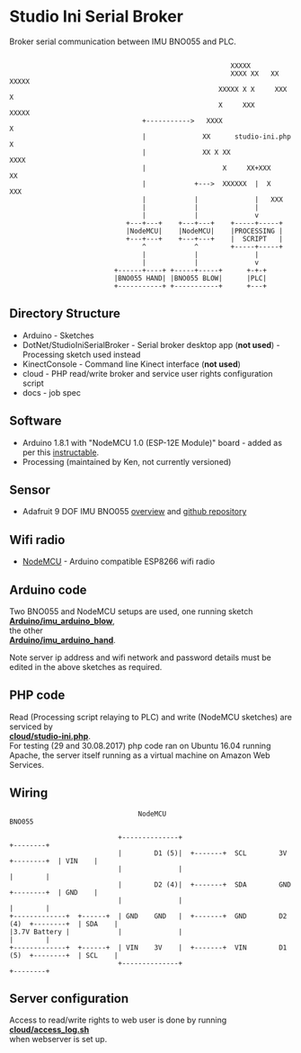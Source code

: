 # Studio Ini Serial Broker

Broker serial communication between IMU BNO055 and PLC.

```
                          
                                                       XXXXX
                                                       XXXX XX   XX XXXXX
                                                    XXXXX X X     XXX  X
                                                    X     XXX          XXXXX
                                 +----------->   XXXX                      X
                                 |              XX      studio-ini.php     X
                                 |              XX X XX                XXXX
                                 |                   X     XX+XXX      XX
                                 |            +--->  XXXXXX  |  X    XXX
                                 |            |              |   XXX
                                 |            |              |
                                 |            |              v
                             +---+---+    +---+---+    +-----+-----+
                             |NodeMCU|    |NodeMCU|    |PROCESSING |
                             +---+---+    +---+---+    |  SCRIPT   |
                                 ^            ^        +-----+-----+
                                 |            |              |
                                 |            |              v
                          +------+----+ +-----+-----+      +-+-+
                          |BNO055 HAND| |BNO055 BLOW|      |PLC|
                          +-----------+ +-----------+      +---+
```
## Directory Structure

* Arduino - Sketches
* DotNet/StudioIniSerialBroker - Serial broker desktop app (**not used**) - Processing sketch used instead
* KinectConsole - Command line Kinect interface (**not used**)
* cloud - PHP read/write broker and service user rights configuration script
* docs - job spec

## Software

* Arduino 1.8.1 with "NodeMCU 1.0 (ESP-12E Module)" board - added as per this [instructable](http://www.instructables.com/id/Quick-Start-to-Nodemcu-ESP8266-on-Arduino-IDE/).
* Processing (maintained by Ken, not currently versioned)

## Sensor

* Adafruit 9 DOF IMU BNO055 [overview](https://learn.adafruit.com/adafruit-bno055-absolute-orientation-sensor/overview) and [github repository](https://github.com/adafruit/Adafruit_BNO055)  

## Wifi radio

* [NodeMCU](http://www.ebay.co.uk/itm/NodeMcu-Lua-WIFI-Internet-Things-development-board-based-ESP8266-CP2102-module-/272041591472) - Arduino compatible ESP8266 wifi radio

## Arduino code

Two BNO055 and NodeMCU setups are used, one running sketch  
[**Arduino/imu_arduino_blow**](https://github.com/dsikar/StudioIniSerialBroker/blob/master/Arduino/imu_arduino_blow/imu_arduino_blow.ino),  
the other  
[**Arduino/imu_arduino_hand**](https://github.com/dsikar/StudioIniSerialBroker/blob/master/Arduino/imu_arduino_blow/imu_arduino_blow.ino).

Note server ip address and wifi network and password details must be edited in the above sketches as required.

## PHP code

Read (Processing script relaying to PLC) and write (NodeMCU sketches) are serviced by  
[**cloud/studio-ini.php**](https://github.com/dsikar/StudioIniSerialBroker/blob/master/cloud/studio-ini.php).  
For testing (29 and 30.08.2017) php code ran on Ubuntu 16.04 running Apache, the server itself running as a virtual machine on Amazon Web Services.

## Wiring

```
                                NodeMCU                                                  BNO055

                           +--------------+                                            +--------+
                           |        D1 (5)|  +-------+  SCL        3V      +--------+  | VIN    |
                           |              |                                            |        |
                           |        D2 (4)|  +-------+  SDA        GND     +--------+  | GND    |
                           |              |                                            |        |
+-------------+  +------+  | GND    GND   |  +-------+  GND        D2 (4)  +--------+  | SDA    |
|3.7V Battery |            |              |                                            |        |
+-------------+  +------+  | VIN    3V    |  +-------+  VIN        D1 (5)  +--------+  | SCL    |
                           +--------------+                                            +--------+
```

## Server configuration

Access to read/write rights to web user is done by running  
[**cloud/access_log.sh**](https://github.com/dsikar/StudioIniSerialBroker/blob/master/cloud/access_log.sh)  
when webserver is set up.

